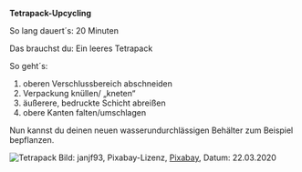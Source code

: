  **Tetrapack-Upcycling**
 
 So lang dauert´s: 20 Minuten
 
 Das brauchst du: Ein leeres Tetrapack
 
 So geht´s: 
1. oberen Verschlussbereich abschneiden
1.  Verpackung knüllen/ „kneten“
1. äußerere, bedruckte Schicht abreißen
1. obere Kanten falten/umschlagen

Nun kannst du deinen neuen wasserundurchlässigen Behälter zum Beispiel bepflanzen.


![Tetrapack](https://cdn.pixabay.com/photo/2016/10/02/03/14/milk-carton-1708864_1280.png)
Bild: janjf93, Pixabay-Lizenz, [Pixabay](https://pixabay.com/de/vectors/milchkarton-milch-tetrapack-essen-1708864/), Datum: 22.03.2020
